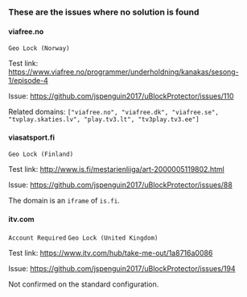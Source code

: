 ### These are the issues where no solution is found

#### viafree.no

`Geo Lock (Norway)`

Test link: https://www.viafree.no/programmer/underholdning/kanakas/sesong-1/episode-4

Issue: https://github.com/jspenguin2017/uBlockProtector/issues/110

Related domains: `["viafree.no", "viafree.dk", "viafree.se", "tvplay.skaties.lv", "play.tv3.lt", "tv3play.tv3.ee"]`

#### viasatsport.fi

`Geo Lock (Finland)`

Test link: http://www.is.fi/mestarienliiga/art-2000005119802.html

Issue: https://github.com/jspenguin2017/uBlockProtector/issues/88

The domain is an `iframe` of `is.fi`. 

#### itv.com

`Account Required` `Geo Lock (United Kingdom)`

Test link: https://www.itv.com/hub/take-me-out/1a8716a0086

Issue: https://github.com/jspenguin2017/uBlockProtector/issues/194

Not confirmed on the standard configuration. 
